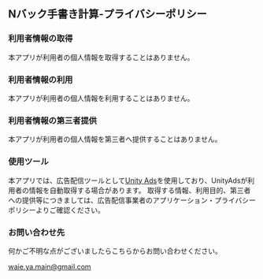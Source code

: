 ## Nバック手書き計算-プライバシーポリシー

### 利用者情報の取得
本アプリが利用者の個人情報を取得することはありません。

### 利用者情報の利用
本アプリが利用者の個人情報を利用することはありません。

### 利用者情報の第三者提供
本アプリが利用者の個人情報を第三者へ提供することはありません。

### 使用ツール
本アプリでは、広告配信ツールとして[Unity Ads](https://unityads.jp/)を使用しており、UnityAdsが利用者の情報を自動取得する場合があります。 取得する情報、利用目的、第三者への提供等につきましては、広告配信事業者のアプリケーション・プライバシーポリシーよりご確認ください。

### お問い合わせ先
何かご不明な点がございましたらこちらからお問い合わせください。

waie.ya.main@gmail.com
